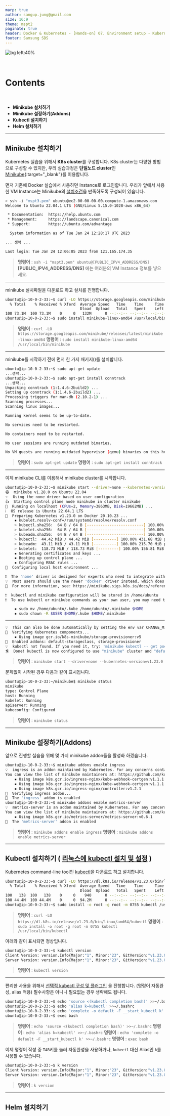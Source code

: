 ```yaml
---
marp: true
author: sangup.jung@gmail.com
size: 16:9
theme: mspt2
paginate: true
header: Docker & Kubernetes - [Hands-on] 07. Environment setup - Kubernetes
footer: Samsung SDS
---
```


![bg left:40%](img/hands_on.png)

<br>

# Contents

<br>

- **Minikube 설치하기**
- **Minikube 설정하기(Addons)**
- **Kubectl 설치하기**
- **Helm 설치하기**


---

## Minikube 설치하기
Kubernetes 실습을 위해서 **K8s cluster**를 구성합니다.
K8s cluster는 다양한 방법으로 구성할 수 있지만, 우리 실습과정은 **단일노드 cluster**인 [Minikube](https://minikube.sigs.k8s.io/){:target="_blank"}를 이용합니다.

먼저 기존에 Docker 실습에서 사용하던 Instance로 로그인합니다.
우리가 앞에서 사용한 VM Instance는 Minikube의 [설치조건](https://minikube.sigs.k8s.io/docs/start/#what-youll-need)을 만족하도록 구성되어 있습니다.

```bash
> ssh -i "mspt3.pem" ubuntu@ec2-00-00-00-00.compute-1.amazonaws.com
Welcome to Ubuntu 22.04.1 LTS (GNU/Linux 5.15.0-1028-aws x86_64)

 * Documentation:  https://help.ubuntu.com
 * Management:     https://landscape.canonical.com
 * Support:        https://ubuntu.com/advantage

  System information as of Tue Jan 24 12:28:17 UTC 2023

... 생략 ...

Last login: Tue Jan 24 12:06:05 2023 from 121.165.174.35
```
> **명령어** : `ssh -i "mspt3.pem" ubuntu@[PUBLIC_IPV4_ADDRESS/DNS]`
> **[PUBLIC_IPV4_ADDRESS/DNS]** 에는 여러분의 VM Instance 정보를 넣으세요.

---

minikube 설치파일을 다운로드 하고 설치를 진행합니다.
```bash
ubuntu@ip-10-0-2-33:~$ curl -LO https://storage.googleapis.com/minikube/releases/latest/minikube-linux-amd64
  % Total    % Received % Xferd  Average Speed   Time    Time     Time  Current
                                 Dload  Upload   Total   Spent    Left  Speed
100 73.1M  100 73.1M    0     0   132M      0 --:--:-- --:--:-- --:--:--  132M
ubuntu@ip-10-0-2-33:~$ sudo install minikube-linux-amd64 /usr/local/bin/minikube
```
> **명령어** : `curl -LO https://storage.googleapis.com/minikube/releases/latest/minikube-linux-amd64`
> **명령어** : `sudo install minikube-linux-amd64 /usr/local/bin/minikube`

---

minikube를 시작하기 전에 먼저 한 가지 패키지()를 설치합니다.
```bash
ubuntu@ip-10-0-2-33:~$ sudo apt-get update
...생략...
ubuntu@ip-10-0-2-33:~$ sudo apt-get install conntrack
...생략...
Unpacking conntrack (1:1.4.6-2build2) ...
Setting up conntrack (1:1.4.6-2build2) ...
Processing triggers for man-db (2.10.2-1) ...
Scanning processes...
Scanning linux images...

Running kernel seems to be up-to-date.

No services need to be restarted.

No containers need to be restarted.

No user sessions are running outdated binaries.

No VM guests are running outdated hypervisor (qemu) binaries on this host.
```
> **명령어** : `sudo apt-get update`
> **명령어** : `sudo apt-get install conntrack`

---

이제 minikube CLI를 이용해서 minikube cluster를 시작합니다.
```bash
ubuntu@ip-10-0-2-33:~$ minikube start --driver=none --kubernetes-version=v1.23.0
😄  minikube v1.28.0 on Ubuntu 22.04
✨  Using the none driver based on user configuration
👍  Starting control plane node minikube in cluster minikube
🤹  Running on localhost (CPUs=2, Memory=3863MB, Disk=19662MB) ...
ℹ️  OS release is Ubuntu 22.04.1 LTS
🐳  Preparing Kubernetes v1.23.0 on Docker 20.10.23 ...
    ▪ kubelet.resolv-conf=/run/systemd/resolve/resolv.conf
    > kubectl.sha256:  64 B / 64 B [-------------------------] 100.00% ? p/s 0s
    > kubelet.sha256:  64 B / 64 B [-------------------------] 100.00% ? p/s 0s
    > kubeadm.sha256:  64 B / 64 B [-------------------------] 100.00% ? p/s 0s
    > kubectl:  44.42 MiB / 44.42 MiB [----------] 100.00% 431.68 MiB p/s 300ms
    > kubeadm:  43.11 MiB / 43.11 MiB [----------] 100.00% 215.70 MiB p/s 400ms
    > kubelet:  118.73 MiB / 118.73 MiB [---------] 100.00% 156.81 MiB p/s 1.0s
    ▪ Generating certificates and keys ...
    ▪ Booting up control plane ...
    ▪ Configuring RBAC rules ...
🤹  Configuring local host environment ...

❗  The 'none' driver is designed for experts who need to integrate with an existing VM
💡  Most users should use the newer 'docker' driver instead, which does not require root!
📘  For more information, see: https://minikube.sigs.k8s.io/docs/reference/drivers/none/

❗  kubectl and minikube configuration will be stored in /home/ubuntu
❗  To use kubectl or minikube commands as your own user, you may need to relocate them. For example, to overwrite your own settings, run:

    ▪ sudo mv /home/ubuntu/.kube /home/ubuntu/.minikube $HOME
    ▪ sudo chown -R $USER $HOME/.kube $HOME/.minikube
```

---

```bash
💡  This can also be done automatically by setting the env var CHANGE_MINIKUBE_NONE_USER=true
🔎  Verifying Kubernetes components...
    ▪ Using image gcr.io/k8s-minikube/storage-provisioner:v5
🌟  Enabled addons: default-storageclass, storage-provisioner
💡  kubectl not found. If you need it, try: 'minikube kubectl -- get pods -A'
🏄  Done! kubectl is now configured to use "minikube" cluster and "default" namespace by default
```
> **명령어** : `minikube start --driver=none --kubernetes-version=v1.23.0`

문제없이 시작된 경우 다음과 같이 표시됩니다.

```bash
ubuntu@ip-10-0-2-33:~/minikube$ minikube status
minikube
type: Control Plane
host: Running
kubelet: Running
apiserver: Running
kubeconfig: Configured
```
> **명령어** : `minikube status`

---

## Minikube 설정하기(Addons)
앞으로 진행할 실습을 위해 몇 가지 minikube addon들을 활성화 하겠습니다.

```bash
ubuntu@ip-10-0-2-33:~$ minikube addons enable ingress
💡  ingress is an addon maintained by Kubernetes. For any concerns contact minikube on GitHub.
You can view the list of minikube maintainers at: https://github.com/kubernetes/minikube/blob/master/OWNERS
    ▪ Using image k8s.gcr.io/ingress-nginx/kube-webhook-certgen:v1.1.1
    ▪ Using image k8s.gcr.io/ingress-nginx/kube-webhook-certgen:v1.1.1
    ▪ Using image k8s.gcr.io/ingress-nginx/controller:v1.2.1
🔎  Verifying ingress addon...
🌟  The 'ingress' addon is enabled
ubuntu@ip-10-0-2-33:~$ minikube addons enable metrics-server
💡  metrics-server is an addon maintained by Kubernetes. For any concerns contact minikube on GitHub.
You can view the list of minikube maintainers at: https://github.com/kubernetes/minikube/blob/master/OWNERS
    ▪ Using image k8s.gcr.io/metrics-server/metrics-server:v0.6.1
🌟  The 'metrics-server' addon is enabled
```
> **명령어** : `minikube addons enable ingress`
> **명령어** : `minikube addons enable metrics-server`

---

## Kubectl 설치하기 ( [리눅스에 kubectl 설치 및 설정](https://kubernetes.io/ko/docs/tasks/tools/install-kubectl-linux/) )
Kubernetes command-line tool인 [kubectl](https://kubernetes.io/docs/tasks/tools/#kubectl)을 다운로드 하고 설치합니다.
```bash
ubuntu@ip-10-0-2-33:~$ curl -LO https://dl.k8s.io/release/v1.23.0/bin/linux/amd64/kubectl
  % Total    % Received % Xferd  Average Speed   Time    Time     Time  Current
                                 Dload  Upload   Total   Spent    Left  Speed
100   138  100   138    0     0    940      0 --:--:-- --:--:-- --:--:--   945
100 44.4M  100 44.4M    0     0  94.2M      0 --:--:-- --:--:-- --:--:--  572M
ubuntu@ip-10-0-2-33:~$ sudo install -o root -g root -m 0755 kubectl /usr/local/bin/kubectl
```
> **명령어** : `curl -LO https://dl.k8s.io/release/v1.23.0/bin/linux/amd64/kubectl`
> **명령어** : `sudo install -o root -g root -m 0755 kubectl /usr/local/bin/kubectl`

아래와 같이 표시되면 정상입니다.

```bash
ubuntu@ip-10-0-2-33:~$ kubectl version
Client Version: version.Info{Major:"1", Minor:"23", GitVersion:"v1.23.0", GitCommit:"ab69524f795c42094a6630298ff53f3c3ebab7f4", GitTreeState:"clean", BuildDate:"2021-12-07T18:16:20Z", GoVersion:"go1.17.3", Compiler:"gc", Platform:"linux/amd64"}
Server Version: version.Info{Major:"1", Minor:"23", GitVersion:"v1.23.0", GitCommit:"ab69524f795c42094a6630298ff53f3c3ebab7f4", GitTreeState:"clean", BuildDate:"2021-12-07T18:09:57Z", GoVersion:"go1.17.3", Compiler:"gc", Platform:"linux/amd64"}
```
> **명령어** : `kubectl version`

---

편리한 사용을 위해서 [선택적 kubectl 구성 및 플러그인](https://kubernetes.io/ko/docs/tasks/tools/install-kubectl-linux/#%EC%84%A0%ED%83%9D%EC%A0%81-kubectl-%EA%B5%AC%EC%84%B1-%EB%B0%8F-%ED%94%8C%EB%9F%AC%EA%B7%B8%EC%9D%B8) 을 진행합니다. (명령어 자동완성, alias 적용)
필수사항은 아니니 필요없는 경우 생략해도 됩니다.
```bash
ubuntu@ip-10-0-2-33:~$ echo 'source <(kubectl completion bash)' >>~/.bashrc
ubuntu@ip-10-0-2-33:~$ echo 'alias k=kubectl' >>~/.bashrc
ubuntu@ip-10-0-2-33:~$ echo 'complete -o default -F __start_kubectl k' >>~/.bashrc
ubuntu@ip-10-0-2-33:~$ exec bash
```
> **명령어** : `echo 'source <(kubectl completion bash)' >>~/.bashrc`
> **명령어** : `echo 'alias k=kubectl' >>~/.bashrc`
> **명령어** : `echo 'complete -o default -F __start_kubectl k' >>~/.bashrc`
> **명령어** : `exec bash`

이제 명령어 작성 중 `TAB`키를 눌러 자동완성을 사용하거나, `kubectl` 대신 Alias인 `k`를 사용할 수 있습니다.
```bash
ubuntu@ip-10-0-2-33:~$ k version
Client Version: version.Info{Major:"1", Minor:"23", GitVersion:"v1.23.0", GitCommit:"ab69524f795c42094a6630298ff53f3c3ebab7f4", GitTreeState:"clean", BuildDate:"2021-12-07T18:16:20Z", GoVersion:"go1.17.3", Compiler:"gc", Platform:"linux/amd64"}
Server Version: version.Info{Major:"1", Minor:"23", GitVersion:"v1.23.0", GitCommit:"ab69524f795c42094a6630298ff53f3c3ebab7f4", GitTreeState:"clean", BuildDate:"2021-12-07T18:09:57Z", GoVersion:"go1.17.3", Compiler:"gc", Platform:"linux/amd64"}
```
> **명령어** : `k version`

---

## Helm 설치하기
